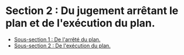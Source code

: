 # Section 2 : Du jugement arrêtant le plan et de l'exécution du plan.

- [Sous-section 1 : De l'arrêté du plan.](sous-section-1)
- [Sous-section 2 : De l'exécution du plan.](sous-section-2)
